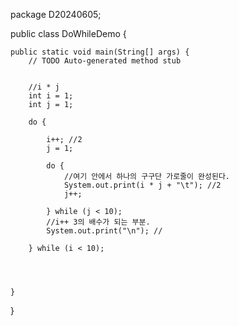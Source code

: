 package D20240605;

public class DoWhileDemo {

	public static void main(String[] args) {
		// TODO Auto-generated method stub
		
		
		//i * j
		int i = 1;
		int j = 1;
		
		do {
			
			i++; //2
			j = 1;
			
			do {
				//여기 안에서 하나의 구구단 가로줄이 완성된다.
				System.out.print(i * j + "\t"); //2
				j++;
				
			} while (j < 10);
			//i++ 3의 배수가 되는 부분.
			System.out.print("\n"); //
			
		} while (i < 10);
			
			
		
	
	}
}
